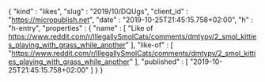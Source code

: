 {
  "kind" : "likes",
  "slug" : "2019/10/DQUgs",
  "client_id" : "https://micropublish.net",
  "date" : "2019-10-25T21:45:15.758+02:00",
  "h" : "h-entry",
  "properties" : {
    "name" : [ "Like of https://www.reddit.com/r/IllegallySmolCats/comments/dmtypv/2_smol_kitties_playing_with_grass_while_another" ],
    "like-of" : [ "https://www.reddit.com/r/IllegallySmolCats/comments/dmtypv/2_smol_kitties_playing_with_grass_while_another" ],
    "published" : [ "2019-10-25T21:45:15.758+02:00" ]
  }
}

